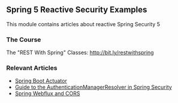 ## Spring 5 Reactive Security Examples

This module contains articles about reactive Spring Security 5

### The Course
The "REST With Spring" Classes: http://bit.ly/restwithspring

### Relevant Articles

- [Spring Boot Actuator](https://www.baeldung.com/spring-boot-actuators)
- [Guide to the AuthenticationManagerResolver in Spring Security](https://www.baeldung.com/spring-security-authenticationmanagerresolver)
- [Spring Webflux and CORS](https://www.baeldung.com/spring-webflux-cors)
